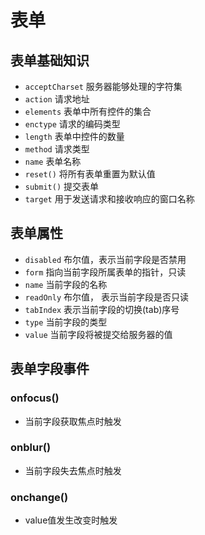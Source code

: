 # 表单

## 表单基础知识
- `acceptCharset` 服务器能够处理的字符集
- `action` 请求地址
- `elements` 表单中所有控件的集合
- `enctype` 请求的编码类型
- `length` 表单中控件的数量
- `method` 请求类型
- `name` 表单名称
- `reset()` 将所有表单重置为默认值
- `submit()` 提交表单
- `target` 用于发送请求和接收响应的窗口名称

## 表单属性
- `disabled` 布尔值，表示当前字段是否禁用
- `form` 指向当前字段所属表单的指针，只读
- `name` 当前字段的名称
- `readOnly` 布尔值， 表示当前字段是否只读
- `tabIndex` 表示当前字段的切换(tab)序号
- `type` 当前字段的类型
- `value` 当前字段将被提交给服务器的值

## 表单字段事件
### onfocus()
- 当前字段获取焦点时触发

### onblur()
- 当前字段失去焦点时触发

### onchange()
- value值发生改变时触发




<style>
#app .theme-default-content {
    max-width: 1200px;
}
</style>
